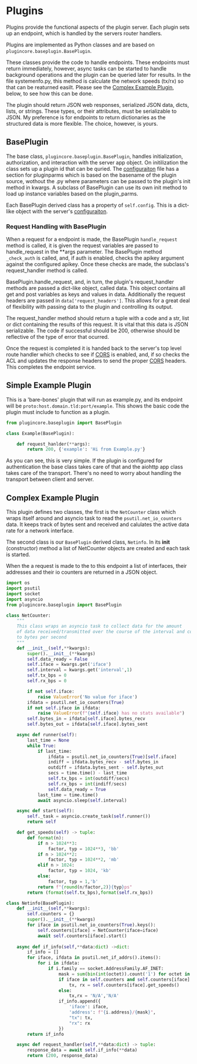 # Plugins

Plugins provide the functional aspects of the plugin server. Each plugin sets up an endpoint, which is handled by the servers router handlers. 

Plugins are implemented as Python classes and are based on `plugincore.baseplugin.BasePlugin`.

These classes provide the code to handle endpoints. These endpoints must return immediately, however, async tasks can be started to handle background operations and the plugin can be queried later for results. In the file systemenfo.py, this method is calculate the network speeds (tx/rx) so that can be reaturned easilt. Please see the [Complex Example Plugin](#complex-example-plugin), below, to see how this can be done.

The plugin should return JSON web responses, serialized JSON data, dicts, lists, or strings. These types, or their attributes, must be serializable to JSON. My preference is for endpoints to return dictionaries as the structured data is more flexible. The choice, however, is yours. 

## BasePlugin

The base class, `plugincore.baseplugin.BasePlugin`, handles initialization, authorization, and interaction with the server app object. On initilization the class sets up a plugin id that can be quried. The [configuraiton](Config.md) file has a section for pluginparms which is based on the basename of the plugin source, wothout the .py where parameters can be passed to the plugin's init method in kwargs. A subclass of BasePlugin can use its own init method to load up instance variables based on the plugin_parms.

Each BasePlugin derived class has a property of `self.config`. This is a dict-like object with the server's [configuraiton](Config.md).

### Request Handling with BasePlugin

When a request for a endpoint is made, the BasePlugin `handle_request` method is called, it is given the request variables are passed to handle_request in the **args parameter. The BasePlugin method `_check_auth` is called, and, if auth is enabled, checks the apikey argument against the configured apikey. Once these checks are made, the subclass's request_handler method is called.

BasePlugin.handle_request, and, in turn, the plugin's request_handler methods are passed a dict-like object, called data. This object contains all get and post variables as keys and values in data. Additionally the request headers are passed in `data['request_headers']`. This allows for a great deal  of flexibility with passing data to the plugin and controlling its output.

The request_handler method should return a tuple with a code and a str, list or dict containing the results of this request. It is vital that this data is JSON serializable. The code if successful should be 200, otherwise should be reflective of the type of error that ocurred. 

Once the request is completed it is handed back to the server's top level route handler which checks to see if [CORS](CORS.md) is enabled, and, if so checks the ACL and updates the response headers to send the proper [CORS](CORS.md) headers. This completes the endpoint service.

## Simple Example Plugin

This is a 'bare-bones' plugin that will run as example.py, and its endpoint will be `proto:host.domain.tld:port/example`. This shows the basic code the plugin must include to function as a plugin.

```python
from plugincore.baseplugin import BasePlugin

class Example(BasePlugin):

    def request_hanlder(**args):
        return 200, {'example': 'Hi from Example.py'}

```

As you can see, this is very simple. If the plugin is configured for authentication the base class takes care of that and the aiohttp app class takes care of the transport. There's no need to worry about handling the transport between client and server. 

## Complex Example Plugin
This plugin defines two classes, the first is the `NetCounter`  class which wraps itself around and asyncio task to read the `psutil.net_io_counters` data. It keeps track of bytes sent and received and calulates the active data rate for a network interface. 

The second class is our `BasePlugin` derived class, `Netinfo`. In its __init__ (constructor) method a list of NetCounter objects are created and each task is started. 

When the a request is made to the to this endpoint a list of interfaces, their addresses and their io counters are returned in a JSON object. 

```python
import os
import psutil
import socket
import asyncio
from plugincore.baseplugin import BasePlugin

class NetCounter:
    """
    This class wraps an asyncio task to collect data for the amount
    of data received/transmitted over the course of the interval and converts
    to bytes per second
    """
    def __init__(self,**kwargs):
        super().__init__(**kwargs)
        self.data_ready = False
        self.iface = kwargs.get('iface')
        self.interval = kwargs.get('interval',1)
        self.tx_bps = 0
        self.rx_bps = 0

        if not self.iface:
            raise ValueError('No value for iface')
        ifdata = psutil.net_io_counters(True)
        if not self.iface in ifdata:
            raise ValueError(f"{self.iface} has no stats available")
        self.bytes_in = ifdata[self.iface].bytes_recv
        self.bytes_out = ifdata[self.iface].bytes_sent

    async def runner(self):
        last_time = None
        while True:
            if last_time:
                ifdata = psutil.net_io_counters(True)[self.iface]
                indiff = ifdata.bytes_recv - self.bytes_in
                outdiff = ifdata.bytes_sent - self.bytes_out
                secs = time.time() - last_time
                self.tx_bps = int(outdiff/secs)
                self.rx_bps = int(indiff/secs)
                self.data_ready = True
            last_time = time.time()
            await asyncio.sleep(self.interval)

    async def start(self):
        self._task = asyncio.create_task(self.runner())
        return self

    def get_speeds(self) -> tuple:
        def format(n):
            if n > 1024**3:
                factor, typ = 1024**3, 'bb'
            if n > 1024**2:
                factor, typ = 1024**2, 'mb'
            elif n > 1024:
                factor, typ = 1024, 'kb'
            else:
                factor, typ = 1,'b'
            return f"{round(n/factor,2)}{typ}ps"
        return (format(self.tx_bps),format(self.rx_bps))

class Netinfo(BasePlugin):
    def __init__(self,**kwargs):
        self.counters = {}
        super().__init__(**kwargs)
        for iface in psutil.net_io_counters(True).keys():
            self.counters[iface] = NetCounter(iface=iface)
            await self.counters[iface].start()
   
    async def if_info(self,**data:dict) ->dict:
        if_info = []
        for iface, ifdata in psutil.net_if_addrs().items():
            for i in ifdata:
                if i.family == socket.AddressFamily.AF_INET:
                    mask = sum(bin(int(octet)).count('1') for octet in i.netmask.split('.'))
                    if iface in self.counters and self.counters[iface].data_ready:
                        tx, rx = self.counters[iface].get_speeds()
                    else:
                        tx,rx = 'N/A','N/A'
                    if_info.append({
                        'iface': iface,
                        'address': f"{i.address}/{mask}",
                        "tx": tx,
                        "rx": rx
                    })
        return if_info

    async def request_handler(self,**data:dict) -> tuple:
        response_data = await self.if_info(**data)
        return (200, response_data)
```

